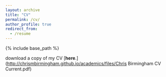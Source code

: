 ```yaml
---
layout: archive
title: "CV"
permalink: /cv/
author_profile: true
redirect_from:
  - /resume
---
```


{% include base_path %}

download a copy of my CV [__here__.](http://chrismbirmingham.github.io/academics/files/Chris Birmingham CV Current.pdf)
